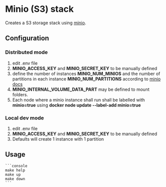# Minio (S3) stack

Creates a S3 storage stack using [minio](https://docs.min.io/docs/deploy-minio-on-docker-swarm.html).

## Configuration

### Distributed mode

1. edit .env file
2. __MINIO_ACCESS_KEY__ and __MINIO_SECRET_KEY__ to be manually defined
3. define the number of instances __MINIO_NUM_MINIOS__ and the number of partitions in each instance __MINIO_NUM_PARTITIONS__ according to [minio docs](https://docs.min.io/docs/distributed-minio-quickstart-guide.html)
4. __MINIO_INTERNAL_VOLUME_DATA_PART<index>__ may be defined to mount folders.
5. Each node where a minio instance shall run shall be labelled with __minio<instance>=true__ using __docker node update --label-add minio<instance>=true <node>__

### Local dev mode

1. edit .env file
2. __MINIO_ACCESS_KEY__ and __MINIO_SECRET_KEY__ to be manually defined
3. Defaults will create 1 instance with 1 partition

## Usage

    ```console
    make help
    make up
    make down
    ```

